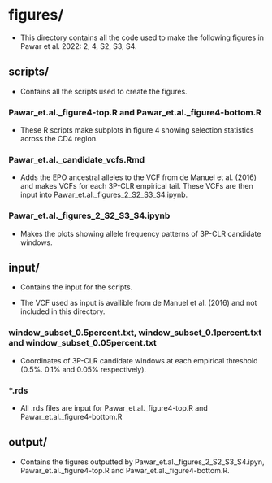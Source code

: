 # figures/

- This directory contains all the code used to make the following figures in Pawar et al. 2022: 2, 4, S2, S3, S4.

## scripts/

- Contains all the scripts used to create the figures.

### Pawar_et.al._figure4-top.R and Pawar_et.al._figure4-bottom.R

- These R scripts make subplots in figure 4 showing selection statistics across the CD4 region. 

### Pawar_et.al._candidate_vcfs.Rmd

- Adds the EPO ancestral alleles to the VCF from de Manuel et al. (2016) and makes VCFs for each 3P-CLR empirical tail. These VCFs are then input into Pawar_et.al._figures_2_S2_S3_S4.ipynb.

### Pawar_et.al._figures_2_S2_S3_S4.ipynb

- Makes the plots showing allele frequency patterns of 3P-CLR candidate windows.

## input/

- Contains the input for the scripts.

- The VCF used as input is availible from de Manuel et al. (2016) and not included in this directory.

### window_subset_0.5percent.txt, window_subset_0.1percent.txt and window_subset_0.05percent.txt

- Coordinates of 3P-CLR candidate windows at each empirical threshold (0.5%. 0.1% and 0.05% respectively).

### *.rds

- All .rds files are input for Pawar_et.al._figure4-top.R and Pawar_et.al._figure4-bottom.R

## output/

- Contains the figures outputted by Pawar_et.al._figures_2_S2_S3_S4.ipyn, Pawar_et.al._figure4-top.R and Pawar_et.al._figure4-bottom.R. 
